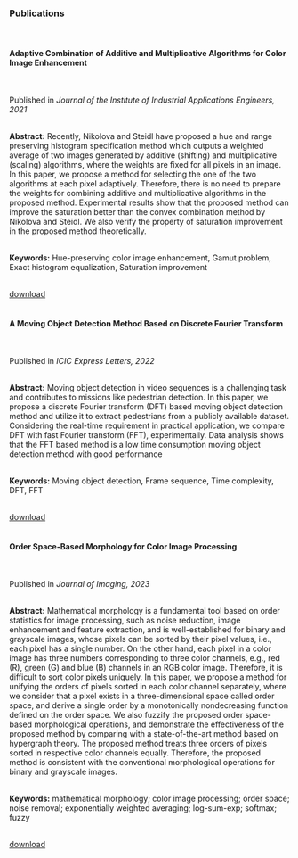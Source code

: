 ### Publications
<br/>

#### Adaptive Combination of Additive and Multiplicative Algorithms for Color Image Enhancement
<br/>

Published in *Journal of the Institute of Industrial Applications Engineers, 2021*
<br/><br/>

**Abstract:** Recently, Nikolova and Steidl have proposed a hue and range preserving histogram specification method which outputs a weighted average of two images generated by additive (shifting) and multiplicative (scaling) algorithms, where the weights are fixed for all pixels in an image. In this paper, we propose a method for selecting the one of the two algorithms at each pixel adaptively. Therefore, there is no need to prepare the weights for combining additive and multiplicative algorithms in the proposed method. Experimental results show that the proposed method can improve the saturation better than the convex combination method by Nikolova and Steidl. We also verify the property of saturation improvement in the proposed method theoretically.
<br/><br/>

**Keywords:** Hue-preserving color image enhancement, Gamut problem, Exact histogram equalization, Saturation improvement
<br/><br/>

<a href="../publications/Adaptive Combination of Additive and Multiplicative Algorithms for Color Image Enhancement.pdf" target="_blank">download</a>
<br/><br/>

#### A Moving Object Detection Method Based on Discrete Fourier Transform
<br/>

Published in *ICIC Express Letters, 2022*
<br/><br/>

**Abstract:** Moving object detection in video sequences is a challenging task and contributes to missions like pedestrian detection. In this paper, we propose a discrete Fourier transform (DFT) based moving object detection method and utilize it to extract pedestrians from a publicly available dataset. Considering the real-time requirement in practical application, we compare DFT with fast Fourier transform (FFT), experimentally. Data analysis shows that the FFT based method is a low time consumption moving object detection method with good performance
<br/><br/>

**Keywords:** Moving object detection, Frame sequence, Time complexity, DFT, FFT
<br/><br/>

<a href="../publications/A Moving Object Detection Method Based on Discrete Fourier Transform.pdf" target="_blank">download</a>
<br/><br/>

#### Order Space-Based Morphology for Color Image Processing
<br/>

Published in *Journal of Imaging, 2023*
<br/><br/>

**Abstract:** Mathematical morphology is a fundamental tool based on order statistics for image processing, such as noise reduction, image enhancement and feature extraction, and is well-established for binary and grayscale images, whose pixels can be sorted by their pixel values, i.e., each pixel has a single number. On the other hand, each pixel in a color image has three numbers corresponding to three color channels, e.g., red (R), green (G) and blue (B) channels in an RGB color image. Therefore, it is difficult to sort color pixels uniquely. In this paper, we propose a method for unifying the orders of pixels sorted in each color channel separately, where we consider that a pixel exists in a three-dimensional space called order space, and derive a single order by a monotonically nondecreasing function defined on the order space. We also fuzzify the proposed order space-based morphological operations, and demonstrate the effectiveness of the proposed method by comparing with a state-of-the-art method based on hypergraph theory. The proposed method treats three orders of pixels sorted in respective color channels equally. Therefore, the proposed method is consistent with the conventional morphological operations for binary and grayscale images. 
<br/><br/>

**Keywords:** mathematical morphology; color image processing; order space; noise removal; exponentially weighted averaging; log-sum-exp; softmax; fuzzy
<br/><br/>

<a href="../publications/Order Space-Based Morphology for Color Image Processing.pdf" target="_blank">download</a>
<br/><br/>
